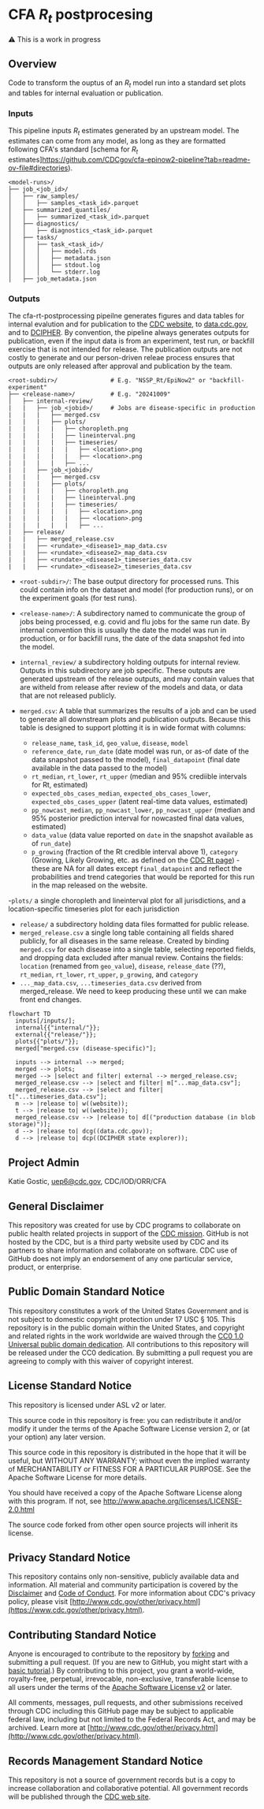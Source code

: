 # CFA $R_t$ postprocesing

⚠️ This is a work in progress

## Overview

Code to transform the ouptus of an $R_t$ model run into a standard set plots and
tables for internal evaluation or publication.

### Inputs
This pipeline inputs $R_t$ estimates generated by an upstream model.
The estimates can come from any model, as long as they are formatted following
CFA's standard [schema for $R_t$ estimates]https://github.com/CDCgov/cfa-epinow2-pipeline?tab=readme-ov-file#directories).

```
<model-runs>/
├── job_<job_id>/
│   ├── raw_samples/
│   │   ├── samples_<task_id>.parquet
│   ├── summarized_quantiles/
│   │   ├── summarized_<task_id>.parquet
│   ├── diagnostics/
│   │   ├── diagnostics_<task_id>.parquet
│   ├── tasks/
│   │   ├── task_<task_id>/
│   │   │   ├── model.rds
│   │   │   ├── metadata.json
│   │   │   ├── stdout.log
│   │   │   └── stderr.log
│   ├── job_metadata.json
```

### Outputs
The cfa-rt-postprocessing pipeilne generates figures and data tables for
internal evalution and for publication to the [CDC website](), to
[data.cdc.gov](), and to [DCIPHER](). By convention, the pipeline always
generates outputs for publication, even if the input data is from an experiment,
test run, or backfill exercise that is not intended for release. The publication
outputs are not costly to generate and our person-driven releae process ensures
that outputs are only released after approval and publication by the team.


```
<root-subdir>/               # E.g. "NSSP_Rt/EpiNow2" or "backfill-experiment"
├── <release-name>/          # E.g. "20241009"
│   ├── internal-review/
|   |   ├── job_<jobid>/     # Jobs are disease-specific in production
|   |   |   ├── merged.csv
|   |   |   ├── plots/
|   |   |   |   ├── choropleth.png
|   |   |   |   ├── lineinterval.png
|   |   |   |   ├── timeseries/
|   |   |   |   |   ├── <location>.png
|   |   |   |   |   ├── <location>.png
|   |   |   |   ├── ...
|   |   ├── job_<jobid>/
|   |   |   ├── merged.csv
|   |   |   ├── plots/
|   |   |   |   ├── choropleth.png
|   |   |   |   ├── lineinterval.png
|   |   |   |   ├── timeseries/
|   |   |   |   |   ├── <location>.png
|   |   |   |   |   ├── <location>.png
|   |   |   |   |   ├── ...
|   ├── release/
|   |   ├── merged_release.csv
|   |   ├── <rundate>_<disease1>_map_data.csv
|   |   ├── <rundate>_<disease2>_map_data.csv
|   |   ├── <rundate>_<disease1>_timeseries_data.csv
|   |   ├── <rundate>_<disease2>_timeseries_data.csv
```

- `<root-subdir>/`: The base output directory for processed runs. This could
contain info on the dataset and model (for production runs), or on the
experiment goals (for test runs).
- `<release-name>/`: A subdirectory named to communicate the group of jobs
being processed, e.g. covid and flu jobs for the same run date.
By internal convention this is usually the date the model was run in production,
or for backfill runs, the date of the data snapshot fed into the model.
- `internal_review/` a subdirectory holding outputs for internal review. Outputs
in this subdirectory are job specific. These outputs are generated upstream of
the release outputs, and may contain values that are witheld from release after
review of the models and data, or data that are not released publicly.
- `merged.csv`: A table that summarizes the results of a job and can
be used to generate all downstream plots and publication outputs. Because this
table is designed to support plotting it is in wide format with columns:

  - `release_name`, `task_id`, `geo_value`, `disease`, `model`
  - `reference_date`, `run_date` (date model was run, or as-of date of the data snapshot passed to the model), `final_datapoint` (final date available in the data passed to the model)
  - `rt_median`, `rt_lower`, `rt_upper` (median and 95% crediible intervals for Rt, estimated)
  - `expected_obs_cases_median`, `expected_obs_cases_lower`, `expected_obs_cases_upper` (latent real-time data values, estimated)
  - `pp_nowcast_median`, `pp_nowcast_lower`, `pp_nowcast_upper` (median and 95% posterior prediction interval for nowcasted final data values, estimated)
  - `data_value` (data value reported on `date` in the snapshot available as of `run_date`)
  - `p_growing` (fraction of the Rt credible interval above 1), `category` (Growing, Likely Growing, etc. as defined on the [CDC Rt page](https://www.cdc.gov/cfa-modeling-and-forecasting/rt-estimates/index.html)) - these are NA for all dates except `final_datapoint` and reflect the probabilities and trend categories that would be reported for this run in the map released on the website.

-`plots/` a single choropleth and lineinterval plot for all jurisdictions, and a
location-specific timeseries plot for each jurisdiction
- `release/` a subdirectory holding data files formatted for public release.
- `merged_release.csv` a single long table containing all fields shared
publicly, for all diseases in the same release. Created by binding `merged.csv`
for each disease into a single table, selecting reported fields, and dropping
data excluded after manual review. Contains the fields:  `location` (renamed from `geo_value`), `disease`, `release_date` (??), `rt_median`, `rt_lower`, `rt_upper`, `p_growing`, and `category`
- `..._map_data.csv`, `...timeseries_data.csv` derived from merged_release. We
need to keep producing these until we can make front end changes.

```mermaid
flowchart TD
  inputs[/inputs/];
  internal{{"internal/"}};
  external{{"release/"}};
  plots{{"plots/"}};
  merged["merged.csv (disease-specific)"];

  inputs --> internal --> merged;
  merged --> plots;
  merged --> |select and filter| external --> merged_release.csv;
  merged_release.csv --> |select and filter| m["...map_data.csv"];
  merged_release.csv --> |select and filter| t["...timeseries_data.csv"];
  m --> |release to| w((website));
  t --> |release to| w((website));
  merged_release.csv --> |release to| d[("production database (in blob storage)")];
  d --> |release to| dcg((data.cdc.gov));
  d --> |release to| dcp((DCIPHER state explorer));
```

## Project Admin

Katie Gostic, uep6@cdc.gov, CDC/IOD/ORR/CFA

## General Disclaimer
This repository was created for use by CDC programs to collaborate on public health related projects in support of the [CDC mission](https://www.cdc.gov/about/organization/mission.htm).  GitHub is not hosted by the CDC, but is a third party website used by CDC and its partners to share information and collaborate on software. CDC use of GitHub does not imply an endorsement of any one particular service, product, or enterprise.

## Public Domain Standard Notice
This repository constitutes a work of the United States Government and is not
subject to domestic copyright protection under 17 USC § 105. This repository is in
the public domain within the United States, and copyright and related rights in
the work worldwide are waived through the [CC0 1.0 Universal public domain dedication](https://creativecommons.org/publicdomain/zero/1.0/).
All contributions to this repository will be released under the CC0 dedication. By
submitting a pull request you are agreeing to comply with this waiver of
copyright interest.

## License Standard Notice
This repository is licensed under ASL v2 or later.

This source code in this repository is free: you can redistribute it and/or modify it under
the terms of the Apache Software License version 2, or (at your option) any
later version.

This source code in this repository is distributed in the hope that it will be useful, but WITHOUT ANY
WARRANTY; without even the implied warranty of MERCHANTABILITY or FITNESS FOR A
PARTICULAR PURPOSE. See the Apache Software License for more details.

You should have received a copy of the Apache Software License along with this
program. If not, see http://www.apache.org/licenses/LICENSE-2.0.html

The source code forked from other open source projects will inherit its license.

## Privacy Standard Notice
This repository contains only non-sensitive, publicly available data and
information. All material and community participation is covered by the
[Disclaimer](https://github.com/CDCgov/template/blob/master/DISCLAIMER.md)
and [Code of Conduct](https://github.com/CDCgov/template/blob/master/code-of-conduct.md).
For more information about CDC's privacy policy, please visit [http://www.cdc.gov/other/privacy.html](https://www.cdc.gov/other/privacy.html).

## Contributing Standard Notice
Anyone is encouraged to contribute to the repository by [forking](https://help.github.com/articles/fork-a-repo)
and submitting a pull request. (If you are new to GitHub, you might start with a
[basic tutorial](https://help.github.com/articles/set-up-git).) By contributing
to this project, you grant a world-wide, royalty-free, perpetual, irrevocable,
non-exclusive, transferable license to all users under the terms of the
[Apache Software License v2](http://www.apache.org/licenses/LICENSE-2.0.html) or
later.

All comments, messages, pull requests, and other submissions received through
CDC including this GitHub page may be subject to applicable federal law, including but not limited to the Federal Records Act, and may be archived. Learn more at [http://www.cdc.gov/other/privacy.html](http://www.cdc.gov/other/privacy.html).

## Records Management Standard Notice
This repository is not a source of government records but is a copy to increase
collaboration and collaborative potential. All government records will be
published through the [CDC web site](http://www.cdc.gov).
